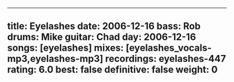 
---
title: Eyelashes
date: 2006-12-16
bass:	Rob
drums:	Mike
guitar:	Chad
day: 2006-12-16
songs: [eyelashes]
mixes: [eyelashes_vocals-mp3,eyelashes-mp3]
recordings: eyelashes-447
rating: 6.0
best: false
definitive: false
weight: 0
---
